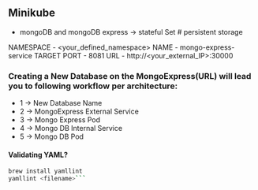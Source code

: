 ## Minikube
- mongoDB and mongoDB express -> stateful Set # persistent storage

 NAMESPACE - <your_defined_namespace>
 NAME - mongo-express-service
 TARGET PORT - 8081
 URL - http://<your_external_IP>:30000
### Creating a New Database on the MongoExpress(URL) will lead you to following workflow per architecture:
- 1 -> New Database Name
- 2 -> MongoExpress External Service
- 3 -> Mongo Express Pod
- 4 -> Mongo DB Internal Service
- 5 -> Mongo DB Pod

#### Validating YAML?
```bash
brew install yamllint
yamllint <filename>```